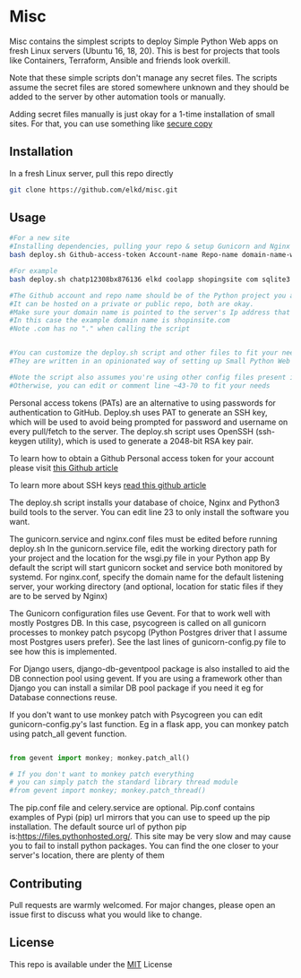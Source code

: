 # Misc

Misc contains the simplest scripts to deploy Simple Python Web apps on fresh Linux servers (Ubuntu 16, 18, 20). This is best for projects that tools like Containers, Terraform, Ansible and friends look overkill.

Note that these simple scripts don't manage any secret files. The scripts assume the secret files are stored somewhere unknown and they should be added to the server by other automation tools or manually. 

Adding secret files manually is just okay for a 1-time installation of small sites. For that, you can use something like [secure copy](https://linux.die.net/man/1/scp)


## Installation

In a fresh Linux server, pull this repo directly

```bash
git clone https://github.com/elkd/misc.git
```

## Usage

```bash
#For a new site
#Installing dependencies, pulling your repo & setup Gunicorn and Nginx
bash deploy.sh Github-access-token Account-name Repo-name domain-name-without-TLD TLD db

#For example
bash deploy.sh chatp12308bx876136 elkd coolapp shopingsite com sqlite3

#The Github account and repo name should be of the Python project you are deploying.
#It can be hosted on a private or public repo, both are okay.
#Make sure your domain name is pointed to the server's Ip address that this script will run
#In this case the example domain name is shopinsite.com
#Note .com has no "." when calling the script   


#You can customize the deploy.sh script and other files to fit your needs, they are very simple.
#They are written in an opinionated way of setting up Small Python Web Applications

#Note the script also assumes you're using other config files present in this repo as well. 
#Otherwise, you can edit or comment line ~43-70 to fit your needs
```
Personal access tokens (PATs) are an alternative to using passwords for authentication to GitHub. Deploy.sh uses PAT to generate an SSH key, which will be used to avoid being prompted for password and username on every pull/fetch to the server. The deploy.sh script uses OpenSSH (ssh-keygen utility), which is used to generate a 2048-bit RSA key pair.

To learn how to obtain a Github Personal access token for your account please visit [this Github article](https://docs.github.com/en/github/authenticating-to-github/creating-a-personal-access-token)

To learn more about SSH keys [read this github article](https://docs.github.com/en/authentication/connecting-to-github-with-ssh/generating-a-new-ssh-key-and-adding-it-to-the-ssh-agent)

The deploy.sh script installs your database of choice, Nginx and Python3 build tools to the server. You can edit line 23 to only install the software you want.

The gunicorn.service and nginx.conf files must be edited before running deploy.sh
In the gunicorn.service file, edit the working directory path for your project and the location for the wsgi.py file in your Python app
By default the script will start gunicorn socket and service both monitored by systemd.
For nginx.conf, specify the domain name for the default listening server, your working directory (and optional, location for static files if they are to be served by Nginx)

The Gunicorn configuration files use Gevent. For that to work well with mostly Postgres DB. In this case, psycogreen is called on all gunicorn processes to monkey patch psycopg (Python Postgres driver that I assume most Postgres users prefer). See the last lines of gunicorn-config.py file to see how this is implemented.

For Django users, django-db-geventpool package is also installed to aid the DB connection pool using gevent. If you are using a framework other than Django you can install a similar DB pool package if you need it eg for Database connections reuse.

If you don't want to use monkey patch with Psycogreen you can edit gunicorn-config.py's last function. Eg in a flask app, you can monkey patch using patch_all gevent function.

```python

from gevent import monkey; monkey.patch_all()

# If you don't want to monkey patch everything
# you can simply patch the standard library thread module
#from gevent import monkey; monkey.patch_thread()

```
 
 
The pip.conf file and celery.service are optional. Pip.conf contains examples of Pypi (pip) url mirrors that you can use to speed up the pip installation.
The default source url of python pip is:https://files.pythonhosted.org/. This site may be very slow and may cause you to fail to install python packages.
You can find the one closer to your server's location, there are plenty of them


## Contributing
Pull requests are warmly welcomed. 
For major changes, please open an issue first to discuss what you would like to change.


## License
This repo is available under the [MIT](https://choosealicense.com/licenses/mit/) License
